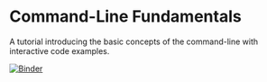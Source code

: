 # Command-Line Fundamentals
A tutorial introducing the basic concepts of the command-line with interactive code examples.

[![Binder](https://mybinder.org/badge_logo.svg)](https://mybinder.org/v2/gh/ktmeaton/command-line-fundamentals/master?filepath=Poinar_Lab_Command_Line_Training_Draft_3.ipynb)
